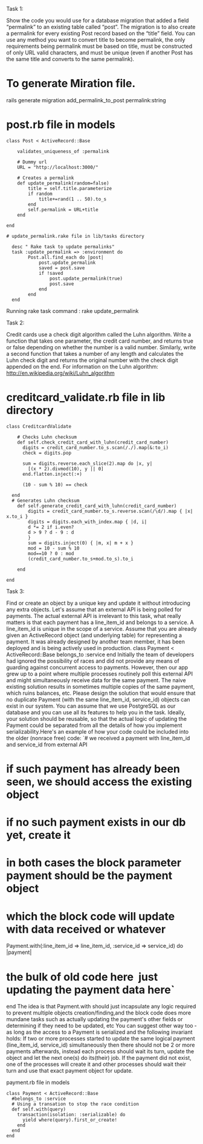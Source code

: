 Task 1:

Show the code you would use for a database migration that added a field “permalink” to
an existing table called “post”. The migration is to also create a permalink for every
existing Post record based on the “title” field. You can use any method you want to
convert title to become permalink, the only requirements being permalink must be based
on title, must be constructed of only URL valid characters, and must be unique (even if
another Post has the same title and converts to the same permalink). 

# To generate Miration file.

rails generate migration add_permalink_to_post permalink:string


# post.rb file in models
```
class Post < ActiveRecord::Base
 
 	validates_uniqueness_of :permalink

	# Dummy url
	URL = "http://localhost:3000/"

	# Creates a permalink 
	def update_permalink(random=false)
		title = self.title.parameterize
		if random
			title+=rand(1 .. 50).to_s  
		end 
		self.permalink = URL+title
	end
 	
end

# update_permalink.rake file in lib/tasks directory 
	
  desc " Rake task to update permalinks"
  task :update_permalink => :environment do
		Post.all.find_each do |post|
			post.update_permalink
			saved = post.save
			if !saved
				post.update_permalink(true)
				post.save
			end 
		end
  end
```
Running rake task command : rake update_permalink


Task 2:

Credit cards use a check digit algorithm called the Luhn algorithm. Write a function that
takes one parameter, the credit card number, and returns true or false depending on
whether the number is a valid number. Similarly, write a second function that takes a
number of any length and calculates the Luhn check digit and returns the original
number with the check digit appended on the end.
For information on the Luhn algorithm:
http://en.wikipedia.org/wiki/Luhn_algorithm

# creditcard_validate.rb file in lib directory
```
class CreditcardValidate

	# Checks Luhn checksum 
	def self.check_credit_card_with_luhn(credit_card_number)
	  digits = credit_card_number.to_s.scan(/./).map(&:to_i)
	  check = digits.pop

	  sum = digits.reverse.each_slice(2).map do |x, y|
	    [(x * 2).divmod(10), y || 0]
	  end.flatten.inject(:+)

	  (10 - sum % 10) == check

  end
  # Generates Luhn checksum 
	def self.generate_credit_card_with_luhn(credit_card_number)
		digits = credit_card_number.to_s.reverse.scan(/\d/).map { |x| x.to_i }
		digits = digits.each_with_index.map { |d, i|
		d *= 2 if i.even?
		d > 9 ? d - 9 : d
		}
		sum = digits.inject(0) { |m, x| m + x }
		mod = 10 - sum % 10
		mod==10 ? 0 : mod
		(credit_card_number.to_s+mod.to_s).to_i

	end

end
```



Task 3:

Find or create an object by a unique key and update it without introducing any extra objects.
Let's assume that an external API is being polled for payments. The actual external API is
irrelevant to this task, what really matters is that each payment has a line_item_id and belongs to
a service.
A line_item_id is unique in the scope of a service.
Assume that you are already given an ActiveRecord object (and underlying table) for
representing a payment.
It was already designed by another team member, it has been deployed and is being actively
used in production.
class Payment < ActiveRecord::Base
belongs_to :service
end
Initially the team of developers had ignored the possibility of races and did not provide any
means of guarding against concurrent access to payments.
However, then our app grew up to a point where multiple processes routinely poll this external
API and might simultaneously receive data for the same payment.
The naive existing solution results in sometimes multiple copies of the same payment, which
ruins balances, etc.
Please design the solution that would ensure that no duplicate Payment (with the same
line_item_id, service_id) objects can exist in our system.
You can assume that we use PostgreSQL as our database and you can use all its features to
help you in the task.
Ideally, your solution should be re­usable, so that the actual logic of updating the Payment
could be separated from all the details of how you
implement serializability.Here's an example of how your code could be included into the older (non­race free) code:
`# we received a payment with line_item_id and service_id from external API
# if such payment has already been seen, we should access the existing object
# if no such payment exists in our db yet, create it
# in both cases the block parameter payment should be the payment object
# which the block code will update with data received or whatever
Payment.with(:line_item_id => line_item_id, :service_id => service_id) do |payment|
# the bulk of old code here ­ just updating the payment data here`
end
The idea is that Payment.with should just incapsulate any logic required to prevent multiple
objects creation/finding,and the block code does more mundane tasks such as actually updating
the payment's other fields or determining if they need to be updated, etc
You can suggest other way too ­ as long as the access to a Payment is serialized and the
following invariant holds:
If two or more processes started to update the same logical payment (line_item_id, service_id)
simultaneously then
there should not be 2 or more payments afterwards, instead each process should wait its turn,
update the object and let the next one(s) do its(their) job.
If the payment did not exist, one of the processes will create it and other processes should
wait their turn and use that exact payment object for update.


payment.rb file in models
```
class Payment < ActiveRecord::Base
  #belongs_to :service
  # Using a transation to stop the race condition
  def self.with(query)
    transaction(isolation: :serializable) do
      yield where(query).first_or_create!
    end
  end
end
```


